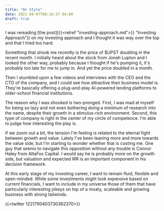 ```yaml
---
title: "On Style"
date: 2021-09-07T00:16:57-04:00
draft: true
---
```


I was rereading [the post]({{<relref "investing-approach.md">}} "Investing Approach")) on my investing approach and I thought it was way over the top and that I tried too hard.

Something that shook me recently is the price of $UPST doubling in the recent month. I initially heard about the stock from Jonah Lupton and I looked the other way, probably because I thought if he's pumping it, it's probably too late for me to jump in. And yet the price doubled in a month.

Then I stumbled upon a few videos and interviews with the CEO and the CTO of the company, and I could see how attractive their business model is. They're basically offering a plug-and-play AI-powered lending platforms to older-school financial institutions.

The reason why I was shooked is two-pronged. First, I was mad at myself for being so lazy and not even bothering doing a minimum of research into the name, despite their growth in a stimulus-rich environment. Second, this type of company is right in the center of my circle of competence. I'm able to judge how interesting the play is.

If we zoom out a bit, the tension I'm feeling is related to the eternal fight between growth and value. Lately I've been leaning more and more towards the value side, but I'm starting to wonder whether that is costing me. One guy that seems to navigate this opposition without any trouble is Connor Haley from AltaFox Capital. I would say he is probably more on the growth side, but valuation and expected IRR is an important component in his decision framework.

At this early stage of my investing career, I want to remain fluid, flexible and open-minded. While some investments might look expensive based on current financials, I want to include in my universe those of them that have particularly interesting jokeys on top of a moaty, scaleable and growing business with strong tailwinds. 

{{<twitter 1221790403730362370>}}

